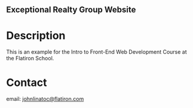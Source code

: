 Exceptional Realty Group Website
---

# Description

This is an example for the Intro to Front-End Web Development Course at the Flatiron School.

# Contact

email: johnlinatoc@flatiron.com

